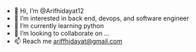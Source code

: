 - 👋 Hi, I’m @Arifhidayat12
- 👀 I’m interested in back end, devops, and software engineer
- 🌱 I’m currently learning python
- 💞️ I’m looking to collaborate on ...
- 📫 Reach me ariffhidayat@gmail.com

<!---
Arifhidayat12/Arifhidayat12 is a ✨ special ✨ repository because its `README.md` (this file) appears on your GitHub profile.
You can click the Preview link to take a look at your changes.
--->
